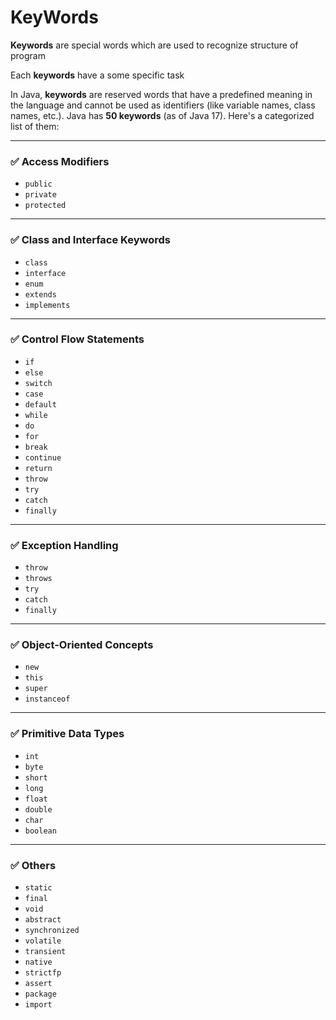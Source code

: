 # KeyWords

**Keywords** are special words which are used to recognize structure of program

Each **keywords** have a some specific task

In Java, **keywords** are reserved words that have a predefined meaning in the language and cannot be used as identifiers (like variable names, class names, etc.). Java has **50 keywords** (as of Java 17). Here's a categorized list of them:

---

### ✅ **Access Modifiers**

* `public`
* `private`
* `protected`

---

### ✅ **Class and Interface Keywords**

* `class`
* `interface`
* `enum`
* `extends`
* `implements`

---

### ✅ **Control Flow Statements**

* `if`
* `else`
* `switch`
* `case`
* `default`
* `while`
* `do`
* `for`
* `break`
* `continue`
* `return`
* `throw`
* `try`
* `catch`
* `finally`

---

### ✅ **Exception Handling**

* `throw`
* `throws`
* `try`
* `catch`
* `finally`

---

### ✅ **Object-Oriented Concepts**

* `new`
* `this`
* `super`
* `instanceof`

---

### ✅ **Primitive Data Types**

* `int`
* `byte`
* `short`
* `long`
* `float`
* `double`
* `char`
* `boolean`

---

### ✅ **Others**

* `static`
* `final`
* `void`
* `abstract`
* `synchronized`
* `volatile`
* `transient`
* `native`
* `strictfp`
* `assert`
* `package`
* `import`

